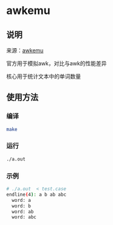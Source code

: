 # awkemu

## 说明

来源：[awkemu](https://github.com/adrian-thurston/ragel/blob/ragel-6.10/examples/awkemu.rl)

官方用于模拟awk，对比与awk的性能差异

核心用于统计文本中的单词数量

## 使用方法

### 编译

```bash
make
```

### 运行

```bash
./a.out 
```

### 示例

```bash
# ./a.out  < test.case 
endline(4): a b ab abc
  word: a
  word: b
  word: ab
  word: abc

```
